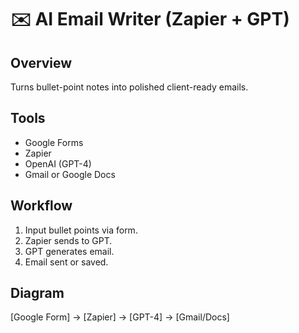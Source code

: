 # ✉️ AI Email Writer (Zapier + GPT)

## Overview
Turns bullet-point notes into polished client-ready emails.

## Tools
- Google Forms
- Zapier
- OpenAI (GPT-4)
- Gmail or Google Docs

## Workflow
1. Input bullet points via form.
2. Zapier sends to GPT.
3. GPT generates email.
4. Email sent or saved.

## Diagram
[Google Form] → [Zapier] → [GPT-4] → [Gmail/Docs]
